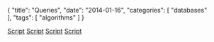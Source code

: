 {
  "title": "Queries",
  "date": "2014-01-16",
  "categories": [
	"databases"    
  ],
  "tags": [
    "algorithms"
  ]
}

[Script]({{urls.media}}/gertz/rdb/05-queryp-1.pdf)
[Script]({{urls.media}}/gertz/rdb/05-queryp-2.pdf)
[Script]({{urls.media}}/gertz/rdb/05-queryp-3.pdf)
[Script]({{urls.media}}/gertz/rdb/05-queryp-4.pdf)
